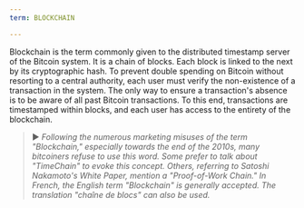 ```yaml
---
term: BLOCKCHAIN

---
```

Blockchain is the term commonly given to the distributed timestamp server of the Bitcoin system. It is a chain of blocks. Each block is linked to the next by its cryptographic hash. To prevent double spending on Bitcoin without resorting to a central authority, each user must verify the non-existence of a transaction in the system. The only way to ensure a transaction's absence is to be aware of all past Bitcoin transactions. To this end, transactions are timestamped within blocks, and each user has access to the entirety of the blockchain.

> ► *Following the numerous marketing misuses of the term "Blockchain," especially towards the end of the 2010s, many bitcoiners refuse to use this word. Some prefer to talk about "TimeChain" to evoke this concept. Others, referring to Satoshi Nakamoto's White Paper, mention a "Proof-of-Work Chain." In French, the English term "Blockchain" is generally accepted. The translation "chaîne de blocs" can also be used.*